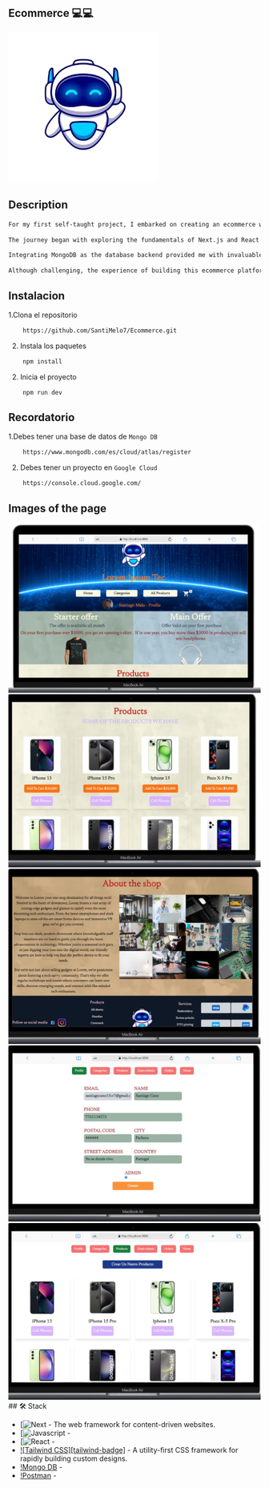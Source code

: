 ## Ecommerce 💻💻
<a href="https://ecommerce-tec.netlify.app">
  <img width="300px" src="./public/logo.webp" alt="Logo" width="800" />
</a>

## Description

```sh
For my first self-taught project, I embarked on creating an ecommerce website for a mobile phone store using Next.js. This project allowed me to dive into various technologies such as React.js, JavaScript, Tailwind CSS, MongoDB, and Postman.

```

```sh
The journey began with exploring the fundamentals of Next.js and React.js, enabling me to understand how to structure components and manage state effectively. Tailwind CSS came in handy for swiftly styling the website, offering a plethora of utility classes that streamlined the process.
```

```sh
Integrating MongoDB as the database backend provided me with invaluable experience in setting up data models and implementing CRUD operations. Postman played a crucial role in testing the API endpoints, ensuring smooth communication between the frontend and backend.
```

```sh
Although challenging, the experience of building this ecommerce platform from scratch was immensely rewarding. It not only strengthened my programming skills but also taught me the importance of perseverance and problem-solving in real-world projects.
```

## Instalacion

1.Clona el repositorio
```sh
    https://github.com/SantiMelo7/Ecommerce.git
```

2. Instala los paquetes
```sh
    npm install
```

2. Inicia el proyecto
```sh
    npm run dev
```

## Recordatorio

1.Debes tener una base de datos de `Mongo DB`
```sh
    https://www.mongodb.com/es/cloud/atlas/register
```

2. Debes tener un proyecto en `Google Cloud`
```sh
    https://console.cloud.google.com/
```


## Images of the page
<div>
    <img src="/public/readme/photo-1.webp"></img>
    <img src="/public/readme/photo-2.webp"></img>
    <img src="/public/readme/photo-3.webp"></img>
    <img src="/public/readme/photo-4.webp"></img>
    <img src="/public/readme/photo-5.webp"></img>
</div>


<div>
## 🛠️ Stack

- [![Next][next-url] - The web framework for content-driven websites.
- [![Javascript][javascript-url] -
- [![React][react-url] -
- [![Tailwind CSS][tailwind-badge]][tailwind-url] - A utility-first CSS framework for rapidly building custom designs.
- [!Mongo DB][mongodb-url] -
- [!Postman][postman-url] -
</div>

[next-url]: https://tailwindcss.com/
[react-url]: https://es.react.dev/
[javascript-url]: https://javascript.com/
[tailwind-url]: https://tailwindcss.com/
[mongodb-url]: https://www.mongodb.com/es
[postman-url]: https://postman.com/